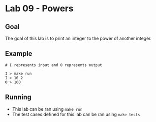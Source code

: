 # Lab 09 - Powers

## Goal

The goal of this lab is to print an integer to the power of another integer.

## Example

```
# I represents input and O represents output

I > make run
I > 10 2
O > 100
```

## Running

- This lab can be ran using `make run`
- The test cases defined for this lab can be ran using `make tests`